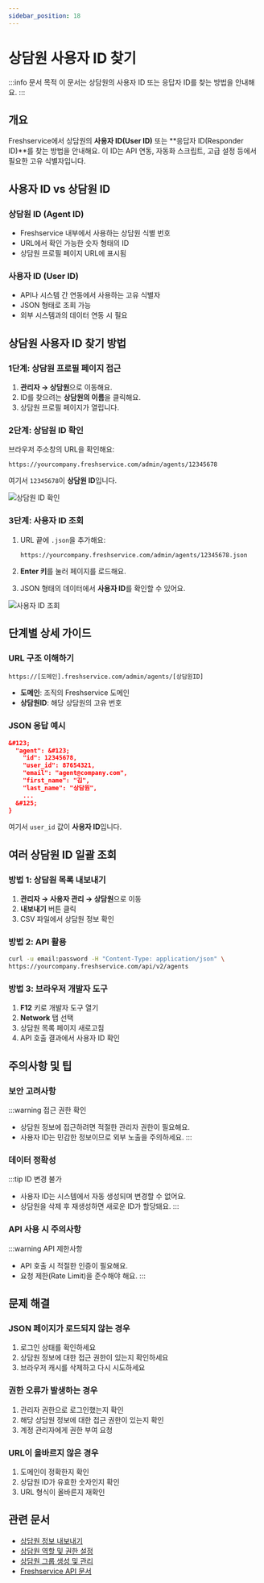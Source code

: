 ```yaml
---
sidebar_position: 18
---
```


# 상담원 사용자 ID 찾기

:::info 문서 목적
이 문서는 상담원의 사용자 ID 또는 응답자 ID를 찾는 방법을 안내해요.
:::

## 개요

Freshservice에서 상담원의 **사용자 ID(User ID)** 또는 **응답자 ID(Responder ID)**를 찾는 방법을 안내해요. 이 ID는 API 연동, 자동화 스크립트, 고급 설정 등에서 필요한 고유 식별자입니다.

## 사용자 ID vs 상담원 ID

### 상담원 ID (Agent ID)
- Freshservice 내부에서 사용하는 상담원 식별 번호
- URL에서 확인 가능한 숫자 형태의 ID
- 상담원 프로필 페이지 URL에 표시됨

### 사용자 ID (User ID)
- API나 시스템 간 연동에서 사용하는 고유 식별자
- JSON 형태로 조회 가능
- 외부 시스템과의 데이터 연동 시 필요

## 상담원 사용자 ID 찾기 방법

### 1단계: 상담원 프로필 페이지 접근

1. **관리자 → 상담원**으로 이동해요.
2. ID를 찾으려는 **상담원의 이름**을 클릭해요.
3. 상담원 프로필 페이지가 열립니다.

### 2단계: 상담원 ID 확인

브라우저 주소창의 URL을 확인해요:
```
https://yourcompany.freshservice.com/admin/agents/12345678
```

여기서 `12345678`이 **상담원 ID**입니다.

![상담원 ID 확인](https://s3.amazonaws.com/cdn.freshdesk.com/data/helpdesk/attachments/production/21003944/original/Agent_ID.jpg?1417524045)

### 3단계: 사용자 ID 조회

1. URL 끝에 `.json`을 추가해요:
   ```
   https://yourcompany.freshservice.com/admin/agents/12345678.json
   ```

2. **Enter 키**를 눌러 페이지를 로드해요.

3. JSON 형태의 데이터에서 **사용자 ID**를 확인할 수 있어요.

![사용자 ID 조회](https://s3.amazonaws.com/cdn.freshdesk.com/data/helpdesk/attachments/production/21003965/original/User_ID.jpg?1417524164)

## 단계별 상세 가이드

### URL 구조 이해하기

```
https://[도메인].freshservice.com/admin/agents/[상담원ID]
```

- **도메인**: 조직의 Freshservice 도메인
- **상담원ID**: 해당 상담원의 고유 번호

### JSON 응답 예시

```json
&#123;
  "agent": &#123;
    "id": 12345678,
    "user_id": 87654321,
    "email": "agent@company.com",
    "first_name": "김",
    "last_name": "상담원",
    ...
  &#125;
}
```

여기서 `user_id` 값이 **사용자 ID**입니다.

## 여러 상담원 ID 일괄 조회

### 방법 1: 상담원 목록 내보내기
1. **관리자 → 사용자 관리 → 상담원**으로 이동
2. **내보내기** 버튼 클릭
3. CSV 파일에서 상담원 정보 확인

### 방법 2: API 활용
```bash
curl -u email:password -H "Content-Type: application/json" \
https://yourcompany.freshservice.com/api/v2/agents
```

### 방법 3: 브라우저 개발자 도구
1. **F12** 키로 개발자 도구 열기
2. **Network** 탭 선택
3. 상담원 목록 페이지 새로고침
4. API 호출 결과에서 사용자 ID 확인

## 주의사항 및 팁

### 보안 고려사항

:::warning 접근 권한 확인
- 상담원 정보에 접근하려면 적절한 관리자 권한이 필요해요.
- 사용자 ID는 민감한 정보이므로 외부 노출을 주의하세요.
:::

### 데이터 정확성

:::tip ID 변경 불가
- 사용자 ID는 시스템에서 자동 생성되며 변경할 수 없어요.
- 상담원을 삭제 후 재생성하면 새로운 ID가 할당돼요.
:::

### API 사용 시 주의사항

:::warning API 제한사항
- API 호출 시 적절한 인증이 필요해요.
- 요청 제한(Rate Limit)을 준수해야 해요.
:::

## 문제 해결

### JSON 페이지가 로드되지 않는 경우
1. 로그인 상태를 확인하세요
2. 상담원 정보에 대한 접근 권한이 있는지 확인하세요
3. 브라우저 캐시를 삭제하고 다시 시도하세요

### 권한 오류가 발생하는 경우
1. 관리자 권한으로 로그인했는지 확인
2. 해당 상담원 정보에 대한 접근 권한이 있는지 확인
3. 계정 관리자에게 권한 부여 요청

### URL이 올바르지 않은 경우
1. 도메인이 정확한지 확인
2. 상담원 ID가 유효한 숫자인지 확인
3. URL 형식이 올바른지 재확인

## 관련 문서

- [상담원 정보 내보내기](./exporting-agent-information.md)
- [상담원 역할 및 권한 설정](./setting-agent-roles-permissions.md)
- [상담원 그룹 생성 및 관리](./create-manage-agent-groups.md)
- [Freshservice API 문서](https://developers.freshservice.com/)
